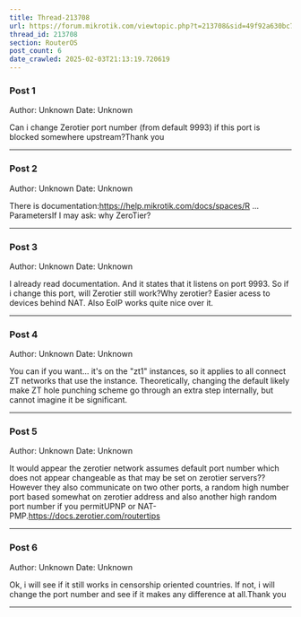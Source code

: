 ```yaml
---
title: Thread-213708
url: https://forum.mikrotik.com/viewtopic.php?t=213708&sid=49f92a630bc7970d8ca50523be880e8f
thread_id: 213708
section: RouterOS
post_count: 6
date_crawled: 2025-02-03T21:13:19.720619
---
```


### Post 1
Author: Unknown
Date: Unknown

Can i change Zerotier port number (from default 9993) if this port is blocked somewhere upstream?Thank you

---
### Post 2
Author: Unknown
Date: Unknown

There is documentation:https://help.mikrotik.com/docs/spaces/R ... ParametersIf I may ask: why ZeroTier?

---
### Post 3
Author: Unknown
Date: Unknown

I already read documentation. And it states that it listens on port 9993. So if i change this port, will Zerotier still work?Why zerotier? Easier acess to devices behind NAT. Also EoIP works quite nice over it.

---
### Post 4
Author: Unknown
Date: Unknown

You can if you want... it's on the "zt1" instances, so it applies to all connect ZT networks that use the instance.  Theoretically, changing the default likely make ZT hole punching scheme go through an extra step internally, but cannot imagine it be significant.

---
### Post 5
Author: Unknown
Date: Unknown

It would appear the zerotier network assumes default port number which does not appear changeable as that may be set on zerotier servers??However they also communicate on two other ports,  a random high number port based somewhat on zerotier address and also another high random port number if you permitUPNP or NAT-PMP.https://docs.zerotier.com/routertips

---
### Post 6
Author: Unknown
Date: Unknown

Ok, i will see if it still works in censorship oriented countries. If not, i will change the port number and see if it makes any difference at all.Thank you

---
